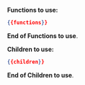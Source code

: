 **Functions to use:**
```json
{{functions}}
```
**End of Functions to use**.

**Children to use:**
```json
{{children}}
```
**End of Children to use**.